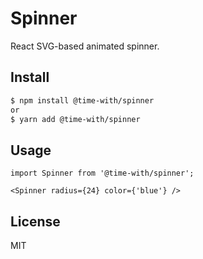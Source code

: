 # Spinner

React SVG-based animated spinner.

## Install

```bash
$ npm install @time-with/spinner
or
$ yarn add @time-with/spinner
```

## Usage

    import Spinner from '@time-with/spinner';

    <Spinner radius={24} color={'blue'} />

## License

MIT
